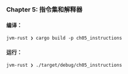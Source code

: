 ### Chapter 5: 指令集和解释器

#### 编译：

```shell
jvm-rust ❯ cargo build -p ch05_instructions
```

#### 运行：

```shell
jvm-rust ❯ ./target/debug/ch05_instructions
```
